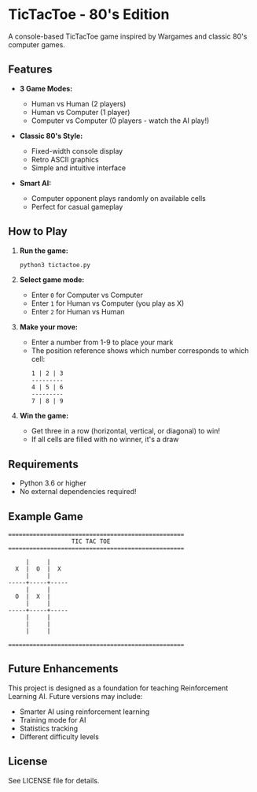 # TicTacToe - 80's Edition

A console-based TicTacToe game inspired by Wargames and classic 80's computer games.

## Features

- **3 Game Modes:**
  - Human vs Human (2 players)
  - Human vs Computer (1 player)
  - Computer vs Computer (0 players - watch the AI play!)

- **Classic 80's Style:**
  - Fixed-width console display
  - Retro ASCII graphics
  - Simple and intuitive interface

- **Smart AI:**
  - Computer opponent plays randomly on available cells
  - Perfect for casual gameplay

## How to Play

1. **Run the game:**
   ```bash
   python3 tictactoe.py
   ```

2. **Select game mode:**
   - Enter `0` for Computer vs Computer
   - Enter `1` for Human vs Computer (you play as X)
   - Enter `2` for Human vs Human

3. **Make your move:**
   - Enter a number from 1-9 to place your mark
   - The position reference shows which number corresponds to which cell:
     ```
     1 | 2 | 3
     ---------
     4 | 5 | 6
     ---------
     7 | 8 | 9
     ```

4. **Win the game:**
   - Get three in a row (horizontal, vertical, or diagonal) to win!
   - If all cells are filled with no winner, it's a draw

## Requirements

- Python 3.6 or higher
- No external dependencies required!

## Example Game

```
==================================================
                  TIC TAC TOE
==================================================

     |     |     
  X  |  O  |  X  
     |     |     
-----+-----+-----
     |     |     
  O  |  X  |     
     |     |     
-----+-----+-----
     |     |     
     |     |     
     |     |     

==================================================
```

## Future Enhancements

This project is designed as a foundation for teaching Reinforcement Learning AI. Future versions may include:
- Smarter AI using reinforcement learning
- Training mode for AI
- Statistics tracking
- Different difficulty levels

## License

See LICENSE file for details.

